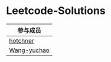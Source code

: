# Leetcode-Solutions

| 参与成员 |
| ------ |
|  [hotchner](https://github.com/hotchner) |
| [Wang-yuchao](https://github.com/Wang-yuchao) |
